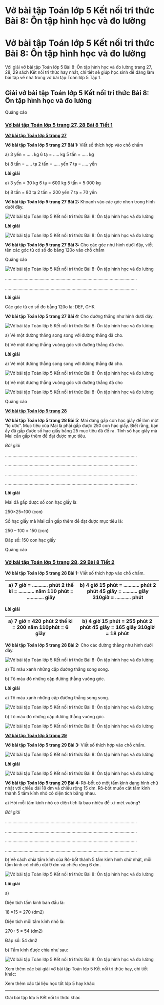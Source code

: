 # Vở bài tập Toán lớp 5 Kết nối tri thức Bài 8: Ôn tập hình học và đo lường

# Vở bài tập Toán lớp 5 Kết nối tri thức Bài 8: Ôn tập hình học và đo lường

Với giải vở bài tập Toán lớp 5 Bài 8: Ôn tập hình học và đo lường trang 27, 28, 29 sách Kết nối tri thức hay nhất, chi tiết sẽ giúp học sinh dễ dàng làm bài tập về nhà trong vở bài tập Toán lớp 5 Tập 1.

## Giải vở bài tập Toán lớp 5 Kết nối tri thức Bài 8: Ôn tập hình học và đo lường

Quảng cáo

### [**Vở bài tập Toán lớp 5 trang 27, 28 Bài 8 Tiết 1**](https://vietjack.com/vbt-toan-5-kn/bai-8-tiet-1-trang-27-tap-1.jsp)

[**Vở bài tập Toán lớp 5 trang 27**](https://vietjack.com/vbt-toan-5-kn/vbt-toan-lop-5-trang-27-tap-1.jsp)

**Vở bài tập Toán lớp 5 trang 27 Bài 1:** Viết số thích hợp vào chỗ chấm

a) 3 yến = ..... kg 6 tạ = ..... kg 5 tấn = ..... kg

b) 8 tấn = ..... tạ 2 tấn = ..... yến 7 tạ = ..... yến

**Lời giải**

a) 3 yến = 30 kg 6 tạ = 600 kg 5 tấn = 5 000 kg

b) 8 tấn = 80 tạ 2 tấn = 200 yến 7 tạ = 70 yến

**Vở bài tập Toán lớp 5 trang 27 Bài 2:** Khoanh vào các góc nhọn trong hình dưới đây.

![Vở bài tập Toán lớp 5 Kết nối tri thức Bài 8: Ôn tập hình học và đo lường](https://vietjack.com/vbt-toan-5-kn/images/bai-8-on-tap-hinh-hoc-va-do-luong.PNG)

**Lời giải**

![Vở bài tập Toán lớp 5 Kết nối tri thức Bài 8: Ôn tập hình học và đo lường](https://vietjack.com/vbt-toan-5-kn/images/bai-8-on-tap-hinh-hoc-va-do-luong-a.PNG)

**Vở bài tập Toán lớp 5 trang 27 Bài 3:** Cho các góc như hình dưới đây, viết tên các góc tù có số đo bằng 120o vào chỗ chấm

Quảng cáo

![Vở bài tập Toán lớp 5 Kết nối tri thức Bài 8: Ôn tập hình học và đo lường](https://vietjack.com/vbt-toan-5-kn/images/bai-8-on-tap-hinh-hoc-va-do-luong-1.PNG)

...........................................................................................................

...........................................................................................................

**Lời giải**

Các góc tù có số đo bằng 120o là: DEF, GHK

**Vở bài tập Toán lớp 5 trang 27 Bài 4:** Cho đường thẳng như hình dưới đây.

![Vở bài tập Toán lớp 5 Kết nối tri thức Bài 8: Ôn tập hình học và đo lường](https://vietjack.com/vbt-toan-5-kn/images/bai-8-on-tap-hinh-hoc-va-do-luong-1a.PNG)

a) Vẽ một đường thẳng song song với đường thẳng đã cho.

b) Vẽ một đường thẳng vuông góc với đường thẳng đã cho.

**Lời giải**

a) Vẽ một đường thẳng song song với đường thẳng đã cho.

![Vở bài tập Toán lớp 5 Kết nối tri thức Bài 8: Ôn tập hình học và đo lường](https://vietjack.com/vbt-toan-5-kn/images/bai-8-on-tap-hinh-hoc-va-do-luong-2.PNG)

b) Vẽ một đường thẳng vuông góc với đường thẳng đã cho

![Vở bài tập Toán lớp 5 Kết nối tri thức Bài 8: Ôn tập hình học và đo lường](https://vietjack.com/vbt-toan-5-kn/images/bai-8-on-tap-hinh-hoc-va-do-luong-2a.PNG)

Quảng cáo

[**Vở bài tập Toán lớp 5 trang 28**](https://vietjack.com/vbt-toan-5-kn/vbt-toan-lop-5-trang-28-tap-1.jsp)

**Vở bài tập Toán lớp 5 trang 28 Bài 5:** Mai đang gấp con hạc giấy để làm một “lọ ước”. Mục tiêu của Mai là phải gấp được 250 con hạc giấy. Biết rằng, bạn ấy đã gấp được số hạc giấy bằng 25 mục tiêu đã đề ra. Tính số hạc giấy mà Mai cần gấp thêm để đạt được mục tiêu.

_Bài giải_

...........................................................................................................

...........................................................................................................

...........................................................................................................

...........................................................................................................

**Lời giải**

Mai đã gấp được số con hạc giấy là:

250×25=100 (con)

Số hạc giấy mà Mai cần gấp thêm để đạt được mục tiêu là:

250 – 100 = 150 (con)

Đáp số: 150 con hạc giấy

Quảng cáo

### [**Vở bài tập Toán lớp 5 trang 28, 29 Bài 8 Tiết 2**](https://vietjack.com/vbt-toan-5-kn/bai-8-tiet-2-trang-28-tap-1.jsp)

**Vở bài tập Toán lớp 5 trang 28 Bài 1:** Viết số thích hợp vào chỗ chấm.

a) 7 giờ = ............ phút 2 thế kỉ = ............ năm 110 phút = ............. giây |  b) 4 giờ 15 phút = ............ phút 2 phút 45 giây = ........... giây 310giờ = ............ phút  
---|---  
  
**Lời giải**

a) 7 giờ = 420 phút 2 thế kỉ = 200 năm 110phút = 6 giây |  b) 4 giờ 15 phút = 255 phút 2 phút 45 giây = 165 giây 310giờ = 18 phút  
---|---  
  
**Vở bài tập Toán lớp 5 trang 28 Bài 2:** Cho các đường thẳng như hình dưới đây.

![Vở bài tập Toán lớp 5 Kết nối tri thức Bài 8: Ôn tập hình học và đo lường](https://vietjack.com/vbt-toan-5-kn/images/bai-8-on-tap-hinh-hoc-va-do-luong-3.PNG)

a) Tô màu xanh những cặp đường thẳng song song.

b) Tô màu đỏ những cặp đường thẳng vuông góc.

**Lời giải**

a) Tô màu xanh những cặp đường thẳng song song.

![Vở bài tập Toán lớp 5 Kết nối tri thức Bài 8: Ôn tập hình học và đo lường](https://vietjack.com/vbt-toan-5-kn/images/bai-8-on-tap-hinh-hoc-va-do-luong-3a.PNG)

b) Tô màu đỏ những cặp đường thẳng vuông góc.

![Vở bài tập Toán lớp 5 Kết nối tri thức Bài 8: Ôn tập hình học và đo lường](https://vietjack.com/vbt-toan-5-kn/images/bai-8-on-tap-hinh-hoc-va-do-luong-4.PNG)

[**Vở bài tập Toán lớp 5 trang 29**](https://vietjack.com/vbt-toan-5-kn/vbt-toan-lop-5-trang-29-tap-1.jsp)

**Vở bài tập Toán lớp 5 trang 29 Bài 3:** Viết số thích hợp vào chỗ chấm.

![Vở bài tập Toán lớp 5 Kết nối tri thức Bài 8: Ôn tập hình học và đo lường](https://vietjack.com/vbt-toan-5-kn/images/bai-8-on-tap-hinh-hoc-va-do-luong-4a.PNG)

**Lời giải**

![Vở bài tập Toán lớp 5 Kết nối tri thức Bài 8: Ôn tập hình học và đo lường](https://vietjack.com/vbt-toan-5-kn/images/a-sua-bai-8-on-tap-hinh-hoc-va-do-luong-b.PNG)

**Vở bài tập Toán lớp 5 trang 29 Bài 4:** Rô-bốt có một tấm kính dạng hình chữ nhật với chiều dài 18 dm và chiều rộng 15 dm. Rô-bốt muốn cắt tấm kính thành 5 tấm kính nhỏ có diện tích bằng nhau.

a) Hỏi mỗi tấm kính nhỏ có diện tích là bao nhiêu đề-xi-mét vuông?

_Bài giải_

...........................................................................................................

...........................................................................................................

...........................................................................................................

...........................................................................................................

b) Vẽ cách chia tấm kính của Rô-bốt thành 5 tấm kính hình chữ nhật, mỗi tấm kính có chiều dài 9 dm và chiều rộng 6 dm.

![Vở bài tập Toán lớp 5 Kết nối tri thức Bài 8: Ôn tập hình học và đo lường](https://vietjack.com/vbt-toan-5-kn/images/bai-8-on-tap-hinh-hoc-va-do-luong-4b.PNG)

**Lời giải**

a) 

Diện tích tấm kính ban đầu là:

18 ×15 = 270 (dm2)

Diện tích mỗi tấm kính nhỏ là:

270 : 5 = 54 (dm2)

Đáp số: 54 dm2

b) Tấm kính được chia như sau:

![Vở bài tập Toán lớp 5 Kết nối tri thức Bài 8: Ôn tập hình học và đo lường](https://vietjack.com/vbt-toan-5-kn/images/bai-8-on-tap-hinh-hoc-va-do-luong-5.PNG)

Xem thêm các bài giải vở bài tập Toán lớp 5 Kết nối tri thức hay, chi tiết khác:

Xem thêm các tài liệu học tốt lớp 5 hay khác:

* * *

Giải bài tập lớp 5 Kết nối tri thức khác
